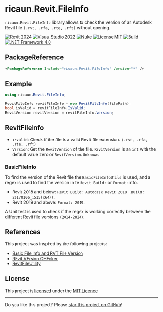 ﻿# ricaun.Revit.FileInfo

`ricaun.Revit.FileInfo` library allows to check the version of an Autodesk Revit file `(.rvt, .rfa, .rte, .rft)` without opening.

[![Revit 2024](https://img.shields.io/badge/Revit-2024-blue.svg)](https://github.com/ricaun-io/ricaun.Revit.FileInfo)
[![Visual Studio 2022](https://img.shields.io/badge/Visual%20Studio-2022-blue)](https://github.com/ricaun-io/ricaun.Revit.FileInfo)
[![Nuke](https://img.shields.io/badge/Nuke-Build-blue)](https://nuke.build/)
[![License MIT](https://img.shields.io/badge/License-MIT-blue.svg)](LICENSE)
[![Build](https://github.com/ricaun-io/ricaun.Revit.FileInfo/actions/workflows/Build.yml/badge.svg)](https://github.com/ricaun-io/ricaun.Revit.FileInfo/actions)
[![.NET Framework 4.0](https://img.shields.io/badge/.NET%20Framework%204.0-blue.svg)](https://github.com/ricaun-io/ricaun.Revit.FileInfo)

## PackageReference

```xml
<PackageReference Include="ricaun.Revit.FileInfo" Version="*" />
```

## Example

```csharp
using ricaun.Revit.FileInfo;
```

```csharp
RevitFileInfo revitFileInfo = new RevitFileInfo(filePath);
bool isValid = revitFileInfo.IsValid;
RevitVersion revitVersion = revitFileInfo.Version;
```

## RevitFileInfo

* `IsValid`: Check if the file is a valid Revit file extension. `(.rvt, .rfa, .rte, .rft)`
* `Version`: Get the `RevitVersion` of the file. 
	`RevitVersion` is an `int` with the default value zero or `RevitVersion.Unknown`.

### BasicFileInfo

To find the version of the Revit file the `BasicFileInfoUtils` is used, and a regex is used to find the version in te `Revit Build:` or `Format:` info.

* Revit 2018 and below: `Revit Build: Autodesk Revit 2018 (Build: 20170106_1515(x64))`.
* Revit 2019 and above: `Format: 2019`.

A Unit test is used to check if the regex is working correctly between the different Revit file versions `(2014-2024)`.

## References

This project was inspired by the following projects:

* [Basic File Info and RVT File Version](https://thebuildingcoder.typepad.com/blog/2013/01/basic-file-info-and-rvt-file-version.html)
* [REvit VErsion CHEcker](https://github.com/teocomi/Reveche)
* [RevitFileUtility](https://github.com/KennanChan/RevitFileUtility)


## License

This project is [licensed](LICENSE) under the [MIT Licence](https://en.wikipedia.org/wiki/MIT_License).

---

Do you like this project? Please [star this project on GitHub](https://github.com/ricaun-io/ricaun.Revit.FileInfo/stargazers)!
